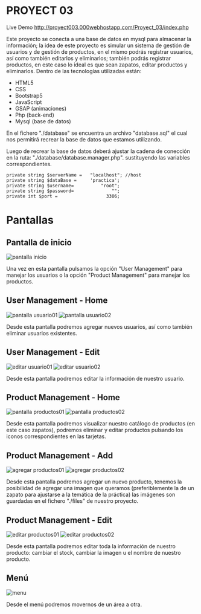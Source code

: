 
# PROYECT 03 

Live Demo http://proyect003.000webhostapp.com/Proyect_03/index.php

Este proyecto se conecta a una  base de datos en mysql para almacenar la información; 
la idea de este proyecto es simular un sistema de gestión de usuarios y 
de gestión de productos, en el mismo podrás registrar usuarios, así como también editarlos 
y eliminarlos; también podrás registrar productos, en este caso lo ideal es que sean zapatos, 
editar productos y eliminarlos. Dentro de las tecnologías utilizadas
están: 

* HTML5 
* CSS 
* Bootstrap5 
* JavaScript 
* GSAP (animaciones)
* Php (back-end)
* Mysql (base de datos)      

En el fichero "./database" se encuentra un archivo "database.sql"
el cual nos permitirá recrear la base de datos que estamos utilizando.

Luego de recrear la base de datos deberá ajustar la cadena de 
conección en la ruta: "./database/database.manager.php".
sustituyendo las variables correspondientes.

    private string $serverName =   "localhost"; //host
    private string $dataBase =     'practica';
    private string $username=          "root";
    private string $password=              "";
    private int $port =                  3306;

# Pantallas  


## Pantalla de inicio
![pantalla inicio](/z-imagenes_de_funcionamiento/intro.png "pantalla de inicio")

Una vez en esta pantalla pulsamos la opción "User Management" para manejar los usuarios
 o la opción "Product Management" para manejar los productos.

## User Management - Home
![pantalla usuario01](/z-imagenes_de_funcionamiento/usuarios_home01.png "pantalla de usuarios01")
![pantalla usuario02](/z-imagenes_de_funcionamiento/usuarios_home02.png "pantalla de usuarios02")

Desde esta pantalla podremos agregar nuevos usuarios, así como también eliminar 
usuarios existentes.   

## User Management - Edit
![editar usuario01](/z-imagenes_de_funcionamiento/edit_user01.png "editar usuario01")
![editar usuario02](/z-imagenes_de_funcionamiento/edit_user02.png "editar usuario02")

Desde esta pantalla podremos editar la información de nuestro usuario.

## Product Management - Home
![pantalla productos01](/z-imagenes_de_funcionamiento/productos_home01.png "pantalla de productos01")
![pantalla productos02](/z-imagenes_de_funcionamiento/productos_home02.png "pantalla de productos02")

Desde esta pantalla podremos visualizar nuestro catálogo de productos (en este caso zapatos),
podremos eliminar y editar productos pulsando los iconos correspondientes en las tarjetas.

## Product Management - Add
![agregar productos01](/z-imagenes_de_funcionamiento/add_product01.png "agregar de productos01")
![agregar productos02](/z-imagenes_de_funcionamiento/add_product02.png "agregar de productos02")

Desde esta pantalla podremos agregar un nuevo producto, tenemos la posibilidad de agregar una imagen
que queramos (preferiblemente la de un zapato para ajustarse a la temática de la práctica)
las imágenes son guardadas en el fichero "./files" de nuestro proyecto.

## Product Management - Edit
![editar productos01](/z-imagenes_de_funcionamiento/edit_product01.png "editar productos01")
![editar productos02](/z-imagenes_de_funcionamiento/edit_product02.png "editar productos02")

Desde esta pantalla podremos editar toda la información de nuestro producto: 
cambiar el stock, cambiar la imagen u el nombre de nuestro producto.

## Menú 
![menu](/z-imagenes_de_funcionamiento/menu.png "menu")

Desde el menú podremos movernos de un área a otra.

